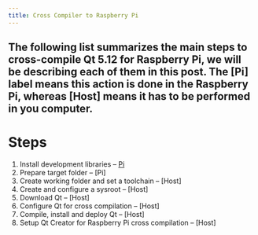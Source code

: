 ```yaml
---
title: Cross Compiler to Raspberry Pi
---
```


The following list summarizes the main steps to cross-compile Qt 5.12 for Raspberry Pi, we will be describing each of them in this post. The [Pi] label means this action is done in the Raspberry Pi, whereas [Host] means it has to be performed in you computer.
----
# Steps
1. Install development libraries – [Pi]()
2. Prepare target folder – [Pi]
3. Create working folder and set a toolchain – [Host]
4. Create and configure a sysroot – [Host]
5. Download Qt – [Host]
6. Configure Qt for cross compilation – [Host]
7. Compile, install and deploy Qt – [Host]
8. Setup Qt Creator for Raspberry Pi cross compilation – [Host]
